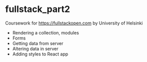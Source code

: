 # fullstack_part2
Coursework for https://fullstackopen.com by University of Helsinki

- Rendering a collection, modules
- Forms
- Getting data from server
- Altering data in server
- Adding styles to React app

